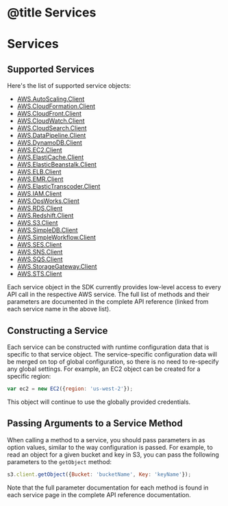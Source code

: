 # @title Services

# Services

## Supported Services

Here's the list of supported service objects:

* [AWS.AutoScaling.Client](http://docs.amazonwebservices.com/AWSJavaScriptSDK/latest/frames.html#!http%3A//docs.amazonwebservices.com/AWSJavaScriptSDK/latest/AWS/AutoScaling/Client.html)
* [AWS.CloudFormation.Client](http://docs.amazonwebservices.com/AWSJavaScriptSDK/latest/frames.html#!http%3A//docs.amazonwebservices.com/AWSJavaScriptSDK/latest/AWS/CloudFormation/Client.html)
* [AWS.CloudFront.Client](http://docs.amazonwebservices.com/AWSJavaScriptSDK/latest/frames.html#!http%3A//docs.amazonwebservices.com/AWSJavaScriptSDK/latest/AWS/CloudFront/Client.html)
* [AWS.CloudWatch.Client](http://docs.amazonwebservices.com/AWSJavaScriptSDK/latest/frames.html#!http%3A//docs.amazonwebservices.com/AWSJavaScriptSDK/latest/AWS/CloudWatch/Client.html)
* [AWS.CloudSearch.Client](http://docs.amazonwebservices.com/AWSJavaScriptSDK/latest/frames.html#!http%3A//docs.amazonwebservices.com/AWSJavaScriptSDK/latest/AWS/CloudSearch/Client.html)
* [AWS.DataPipeline.Client](http://docs.amazonwebservices.com/AWSJavaScriptSDK/latest/frames.html#!http%3A//docs.amazonwebservices.com/AWSJavaScriptSDK/latest/AWS/DataPipeline/Client.html)
* [AWS.DynamoDB.Client](http://docs.amazonwebservices.com/AWSJavaScriptSDK/latest/frames.html#!http%3A//docs.amazonwebservices.com/AWSJavaScriptSDK/latest/AWS/DynamoDB/Client.html)
* [AWS.EC2.Client](http://docs.amazonwebservices.com/AWSJavaScriptSDK/latest/frames.html#!http%3A//docs.amazonwebservices.com/AWSJavaScriptSDK/latest/AWS/EC2/Client.html)
* [AWS.ElastiCache.Client](http://docs.amazonwebservices.com/AWSJavaScriptSDK/latest/frames.html#!http%3A//docs.amazonwebservices.com/AWSJavaScriptSDK/latest/AWS/ElastiCache/Client.html)
* [AWS.ElasticBeanstalk.Client](http://docs.amazonwebservices.com/AWSJavaScriptSDK/latest/frames.html#!http%3A//docs.amazonwebservices.com/AWSJavaScriptSDK/latest/AWS/ElasticBeanstalk/Client.html)
* [AWS.ELB.Client](http://docs.amazonwebservices.com/AWSJavaScriptSDK/latest/frames.html#!http%3A//docs.amazonwebservices.com/AWSJavaScriptSDK/latest/AWS/ELB/Client.html)
* [AWS.EMR.Client](http://docs.amazonwebservices.com/AWSJavaScriptSDK/latest/frames.html#!http%3A//docs.amazonwebservices.com/AWSJavaScriptSDK/latest/AWS/EMR/Client.html)
* [AWS.ElasticTranscoder.Client](http://docs.amazonwebservices.com/AWSJavaScriptSDK/latest/frames.html#!http%3A//docs.amazonwebservices.com/AWSJavaScriptSDK/latest/AWS/ElasticTranscoder/Client.html)
* [AWS.IAM.Client](http://docs.amazonwebservices.com/AWSJavaScriptSDK/latest/frames.html#!http%3A//docs.amazonwebservices.com/AWSJavaScriptSDK/latest/AWS/IAM/Client.html)
* [AWS.OpsWorks.Client](http://docs.amazonwebservices.com/AWSJavaScriptSDK/latest/frames.html#!http%3A//docs.amazonwebservices.com/AWSJavaScriptSDK/latest/AWS/OpsWorks/Client.html)
* [AWS.RDS.Client](http://docs.amazonwebservices.com/AWSJavaScriptSDK/latest/frames.html#!http%3A//docs.amazonwebservices.com/AWSJavaScriptSDK/latest/AWS/RDS/Client.html)
* [AWS.Redshift.Client](http://docs.amazonwebservices.com/AWSJavaScriptSDK/latest/frames.html#!http%3A//docs.amazonwebservices.com/AWSJavaScriptSDK/latest/AWS/Redshift/Client.html)
* [AWS.S3.Client](http://docs.amazonwebservices.com/AWSJavaScriptSDK/latest/frames.html#!http%3A//docs.amazonwebservices.com/AWSJavaScriptSDK/latest/AWS/S3/Client.html)
* [AWS.SimpleDB.Client](http://docs.amazonwebservices.com/AWSJavaScriptSDK/latest/frames.html#!http%3A//docs.amazonwebservices.com/AWSJavaScriptSDK/latest/AWS/SimpleDB/Client.html)
* [AWS.SimpleWorkflow.Client](http://docs.amazonwebservices.com/AWSJavaScriptSDK/latest/frames.html#!http%3A//docs.amazonwebservices.com/AWSJavaScriptSDK/latest/AWS/SimpleWorkflow/Client.html)
* [AWS.SES.Client](http://docs.amazonwebservices.com/AWSJavaScriptSDK/latest/frames.html#!http%3A//docs.amazonwebservices.com/AWSJavaScriptSDK/latest/AWS/SES/Client.html)
* [AWS.SNS.Client](http://docs.amazonwebservices.com/AWSJavaScriptSDK/latest/frames.html#!http%3A//docs.amazonwebservices.com/AWSJavaScriptSDK/latest/AWS/SNS/Client.html)
* [AWS.SQS.Client](http://docs.amazonwebservices.com/AWSJavaScriptSDK/latest/frames.html#!http%3A//docs.amazonwebservices.com/AWSJavaScriptSDK/latest/AWS/SQS/Client.html)
* [AWS.StorageGateway.Client](http://docs.amazonwebservices.com/AWSJavaScriptSDK/latest/frames.html#!http%3A//docs.amazonwebservices.com/AWSJavaScriptSDK/latest/AWS/StorageGateway/Client.html)
* [AWS.STS.Client](http://docs.amazonwebservices.com/AWSJavaScriptSDK/latest/frames.html#!http%3A//docs.amazonwebservices.com/AWSJavaScriptSDK/latest/AWS/STS/Client.html)

Each service object in the SDK currently provides low-level access to every
API call in the respective AWS service. The full list of methods and their
parameters are documented in the complete API reference (linked from each
service name in the above list).

## Constructing a Service

Each service can be constructed with runtime configuration data that is
specific to that service object. The service-specific configuration data
will be merged on top of global configuration, so there is no need to
re-specify any global settings. For example, an EC2 object can be created
for a specific region:

```js
var ec2 = new EC2({region: 'us-west-2'});
```

This object will continue to use the globally provided credentials.

## Passing Arguments to a Service Method

When calling a method to a service, you should pass parameters in as
option values, similar to the way configuration is passed.
For example, to read an object for a given bucket and key in S3, you
can pass the following parameters to the `getObject` method:

```js
s3.client.getObject({Bucket: 'bucketName', Key: 'keyName'});
```

Note that the full parameter documentation for each method is found
in each service page in the complete API reference documentation.
